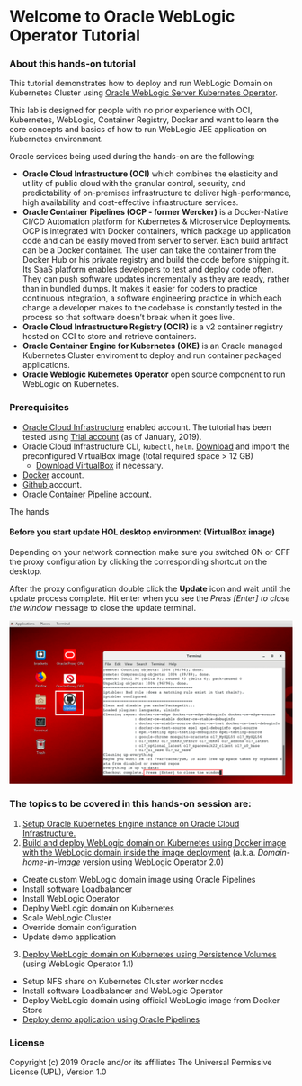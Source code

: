 # Welcome to Oracle WebLogic Operator Tutorial #

### About this hands-on tutorial ###

This tutorial demonstrates how to deploy and run WebLogic Domain on Kubernetes Cluster using [Oracle WebLogic Server Kubernetes Operator](https://github.com/oracle/weblogic-kubernetes-operator).

This lab is designed for people with no prior experience with OCI, Kubernetes, WebLogic, Container Registry, Docker and want to learn the core concepts and basics of how to run WebLogic JEE application on Kubernetes environment.

Oracle services being used during the hands-on are the following:

+ **Oracle Cloud Infrastructure (OCI)** which combines the elasticity and utility of public cloud with the granular control, security, and predictability of on-premises infrastructure to deliver high-performance, high availability and cost-effective infrastructure services.
+ **Oracle Container Pipelines (OCP - former Wercker)** is a Docker-Native CI/CD  Automation platform for Kubernetes & Microservice Deployments. OCP is integrated with Docker containers, which package up application code and can be easily moved from server to server. Each build artifact can be a Docker container. The user can take the container from the Docker Hub or his private registry and build the code before shipping it. Its SaaS platform enables developers to test and deploy code often. They can push software updates incrementally as they are ready, rather than in bundled dumps. It makes it easier for coders to practice continuous integration, a software engineering practice in which each change a developer makes to the codebase is constantly tested in the process so that software doesn’t break when it goes live.
+ **Oracle Cloud Infrastructure Registry (OCIR)** is a v2 container registry hosted on OCI to store and retrieve containers.
+ **Oracle Container Engine for Kubernetes (OKE)** is an Oracle managed Kubernetes Cluster enviroment to deploy and run container packaged applications.
+ **Oracle Weblogic Kubernetes Operator** open source component to run WebLogic on Kubernetes.

### Prerequisites ###

- [Oracle Cloud Infrastructure](https://cloud.oracle.com/en_US/cloud-infrastructure) enabled account. The tutorial has been tested using [Trial account](https://myservices.us.oraclecloud.com/mycloud/signup) (as of January, 2019).
- Oracle Cloud Infrastructure CLI, `kubectl`, `helm`. [Download](https://drive.google.com/open?id=11CvOZ-j50-2q9-rrQmxpEwmQZbPMkw2a) and import the preconfigured VirtualBox image (total required space > 12 GB)
  - [Download VirtualBox](https://www.virtualbox.org/wiki/Downloads) if necessary.
- [Docker](https://hub.docker.com/) account.
- [Github ](tutorials/sign.up.github.md) account.
- [Oracle Container Pipeline](tutorials/sign.up.wercker.md) account.

The hands

#### Before you start update HOL desktop environment (VirtualBox image) ####

Depending on your network connection make sure you switched ON or OFF the proxy configuration by clicking the corresponding shortcut on the desktop.

After the proxy configuration double click the **Update** icon and wait until the update process complete. Hit enter when you see the *Press [Enter] to close the window* message to close the update terminal.

![](tutorials/images/update.HOL.png)

### The topics to be covered in this hands-on session are: ###

1. [Setup Oracle Kubernetes Engine instance on Oracle Cloud Infrastructure.](tutorials/setup.oke.md)
2. [Build and deploy WebLogic domain on Kubernetes using Docker image with the WebLogic domain inside the image deployment](tutorials/domain-home-in-image.md) 
(a.k.a. *Domain-home-in-image* version using WebLogic Operator 2.0)
  - Create custom WebLogic domain image using Oracle Pipelines
  - Install software Loadbalancer
  - Install WebLogic Operator
  - Deploy WebLogic domain on Kubernetes
  - Scale WebLogic Cluster
  - Override domain configuration
  - Update demo application
3. [Deploy WebLogic domain on Kubernetes using Persistence Volumes](https://github.com/nagypeter/weblogic-on-oke-workshop/blob/master/tutorials/setup.weblogic.kubernetes.dk.md) (using WebLogic Operator 1.1)
  - Setup NFS share on Kubernetes Cluster worker nodes
  - Install software Loadbalancer and WebLogic Operator
  - Deploy WebLogic domain using official WebLogic image from Docker Store
  - [Deploy demo application using Oracle Pipelines](https://github.com/nagypeter/weblogic-on-oke-workshop/blob/master/tutorials/sample.app.pipeline.md)

### License ###
Copyright (c) 2019 Oracle and/or its affiliates
The Universal Permissive License (UPL), Version 1.0
